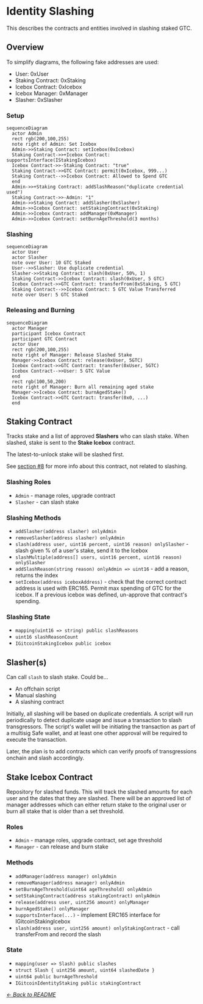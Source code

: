 # Identity Slashing

This describes the contracts and entities involved in slashing staked GTC.

## Overview

To simplify diagrams, the following fake addresses are used:

- User: 0xUser
- Staking Contract: 0xStaking
- Icebox Contract: 0xIcebox
- Icebox Manager: 0xManager
- Slasher: 0xSlasher

### Setup

```mermaid
sequenceDiagram
  actor Admin
  rect rgb(200,100,255)
  note right of Admin: Set Icebox
  Admin->>Staking Contract: setIcebox(0xIcebox)
  Staking Contract->>+Icebox Contract: supportsInterface(IStakingIcebox)
  Icebox Contract->>-Staking Contract: "true"
  Staking Contract->>GTC Contract: permit(0xIcebox, 999...)
  Staking Contract-->>Icebox Contract: Allowed to Spend GTC
  end
  Admin->>+Staking Contract: addSlashReason("duplicate credential used")
  Staking Contract->>-Admin: "1"
  Admin->>Staking Contract: addSlasher(0xSlasher)
  Admin->>Icebox Contract: setStakingContract(0xStaking)
  Admin->>Icebox Contract: addManager(0xManager)
  Admin->>Icebox Contract: setBurnAgeThreshold(3 months)
```

### Slashing

```mermaid
sequenceDiagram
  actor User
  actor Slasher
  note over User: 10 GTC Staked
  User-->>Slasher: Use duplicate credential
  Slasher->>Staking Contract: slash(0xUser, 50%, 1)
  Staking Contract->>Icebox Contract: slash(0xUser, 5 GTC)
  Icebox Contract->>GTC Contract: transferFrom(0xStaking, 5 GTC)
  Staking Contract-->>Icebox Contract: 5 GTC Value Transferred
  note over User: 5 GTC Staked
```

### Releasing and Burning

```mermaid
sequenceDiagram
  actor Manager
  participant Icebox Contract
  participant GTC Contract
  actor User
  rect rgb(200,100,255)
  note right of Manager: Release Slashed Stake
  Manager->>Icebox Contract: release(0xUser, 5GTC)
  Icebox Contract->>GTC Contract: transfer(0xUser, 5GTC)
  Icebox Contract-->>User: 5 GTC Value
  end
  rect rgb(100,50,200)
  note right of Manager: Burn all remaining aged stake
  Manager->>Icebox Contract: burnAgedStake()
  Icebox Contract->>GTC Contract: transfer(0x0, ...)
  end
```

## Staking Contract

Tracks stake and a list of approved **Slashers** who can slash stake.
When slashed, stake is sent to the **Stake Icebox** contract.

The latest-to-unlock stake will be slashed first.

See [section #8](./08-gitcoin-identity-staking-management.md) for more info about this contract, not
related to slashing.

### Slashing Roles

- `Admin` - manage roles, upgrade contract
- `Slasher` - can slash stake

### Slashing Methods

- `addSlasher(address slasher) onlyAdmin`
- `removeSlasher(address slasher) onlyAdmin`
- `slash(address user, uint16 percent, uint16 reason) onlySlasher` - slash
  given % of a user's stake, send it to the Icebox
- `slashMultiple(address[] users, uint16 percent, uint16 reason) onlySlasher`
- `addSlashReason(string reason) onlyAdmin => uint16` - add a reason, returns
  the index
- `setIcebox(address iceboxAddress)` - check that the correct contract address
  is used with ERC165. Permit max spending of GTC for the icebox. If a previous
  icebox was defined, un-approve that contract's spending.

### Slashing State

- `mapping(uint16 => string) public slashReasons`
- `uint16 slashReasonCount`
- `IGitcoinStakingIcebox public icebox`

## Slasher(s)

Can call `slash` to slash stake. Could be...

- An offchain script
- Manual slashing
- A slashing contract

Initially, all slashing will be based on duplicate credentials. A script
will run periodically to detect duplicate usage and issue a transaction to
slash transgressors. The script's wallet will be initiating the transaction
as part of a multisig Safe wallet, and at least one other approval will be
required to execute the transaction.

Later, the plan is to add contracts which can verify proofs of transgressions
onchain and slash accordingly.

## Stake Icebox Contract

Repository for slashed funds. This will track the slashed amounts for each user
and the dates that they are slashed. There will be an approved list of manager
addresses which can either return stake to the original user or burn all stake
that is older than a set threshold.

### Roles

- `Admin` - manage roles, upgrade contract, set age threshold
- `Manager` - can release and burn stake

### Methods

- `addManager(address manager) onlyAdmin`
- `removeManager(address manager) onlyAdmin`
- `setBurnAgeThreshold(uint64 ageThreshold) onlyAdmin`
- `setStakingContract(address stakingContract) onlyAdmin`
- `release(address user, uint256 amount) onlyManager`
- `burnAgedStake() onlyManager`
- `supportsInterface(...)` - implement ERC165 interface for IGitcoinStakingIcebox
- `slash(address user, uint256 amount) onlyStakingContract` - call transferFrom
  and record the slash

### State

- `mapping(user => Slash) public slashes`
- `struct Slash { uint256 amount, uint64 slashedDate }`
- `uint64 public burnAgeThreshold`
- `IGitcoinIdentityStaking public stakingContract`

_[← Back to README](..#other-topics)_
